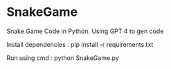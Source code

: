 # SnakeGame
Snake Game Code in Python. Using GPT 4 to gen code

Install dependencies : pip install -r requirements.txt 

Run using cmd : python SnakeGame.py
